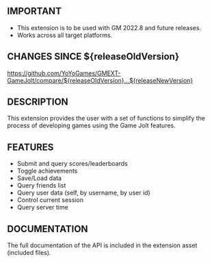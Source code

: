 ## IMPORTANT

- This extension is to be used with GM 2022.8 and future releases.
- Works across all target platforms.

## CHANGES SINCE ${releaseOldVersion}

https://github.com/YoYoGames/GMEXT-GameJolt/compare/${releaseOldVersion}...${releaseNewVersion}

## DESCRIPTION

This extension provides the user with a set of functions to simplify the process of developing games using the Game Jolt features.

## FEATURES 

- Submit and query scores/leaderboards
- Toggle achievements
- Save/Load data
- Query friends list
- Query user data (self, by username, by user id)
- Control current session
- Query server time

## DOCUMENTATION

The full documentation of the API is included in the extension asset (included files).
